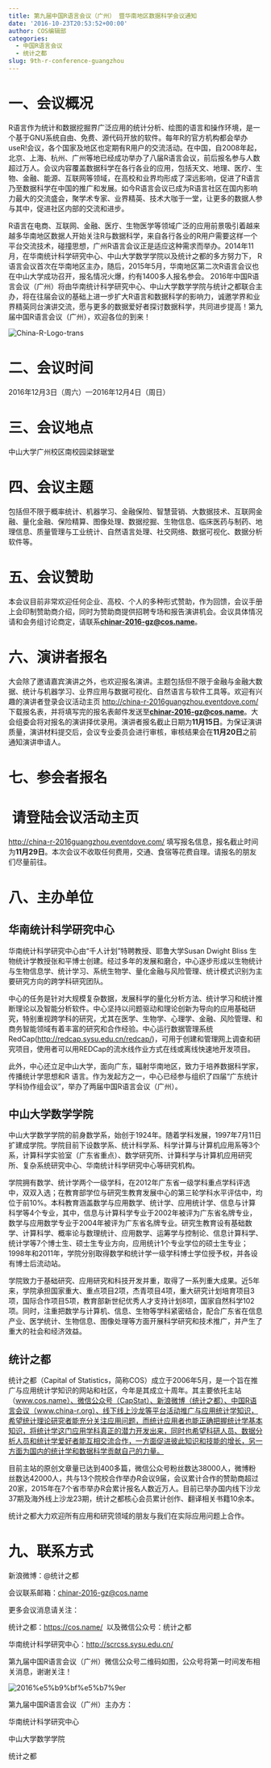 ```yaml
---
title: 第九届中国R语言会议（广州） 暨华南地区数据科学会议通知
date: '2016-10-23T20:53:52+00:00'
author: COS编辑部
categories:
  - 中国R语言会议
  - 统计之都
slug: 9th-r-conference-guangzhou
---
```


# 一、会议概况

R语言作为统计和数据挖掘界广泛应用的统计分析、绘图的语言和操作环境，是一个基于GNU系统自由、免费、源代码开放的软件。每年R的官方机构都会举办useR!会议，各个国家及地区也定期有R用户的交流活动。在中国，自2008年起，北京、上海、杭州、广州等地已经成功举办了八届R语言会议，前后报名参与人数超过万人。会议内容覆盖数据科学在各行各业的应用，包括天文、地理、医疗、生物、金融、能源、互联网等领域，在高校和业界均形成了深远影响，促进了R语言乃至数据科学在中国的推广和发展。如今R语言会议已成为R语言社区在国内影响力最大的交流盛会，聚学术专家、业界精英、技术大咖于一堂，让更多的数据人参与其中，促进社区内部的交流和进步。

R语言在电商、互联网、金融、医疗、生物医学等领域广泛的应用前景吸引着越来越多华南地区数据人开始关注R与数据科学，来自各行各业的R用户需要这样一个平台交流技术，碰撞思想，广州R语言会议正是适应这种需求而举办。2014年11月，在华南统计科学研究中心、中山大学数学学院以及统计之都的多方努力下， R语言会议首次在华南地区主办，随后，2015年5月，华南地区第二次R语言会议也在中山大学成功召开，报名情况火爆，约有1400多人报名参会。 2016年中国R语言会议（广州）将由华南统计科学研究中心、中山大学数学学院与统计之都联合主办，将在往届会议的基础上进一步扩大R语言和数据科学的影响力，诚邀学界和业界精英同台演讲交流，愿与更多的数据爱好者探讨数据科学，共同进步提高！第九届中国R语言会议（广州），欢迎各位的到来！
<!--more-->

![China-R-Logo-trans](https://cos.name/wp-content/uploads/2016/07/China-R-Logo-trans.png)

# 二、会议时间

2016年12月3日（周六）—2016年12月4日（周日）

# 三、会议地点

中山大学广州校区南校园梁銶琚堂

# 四、会议主题

包括但不限于概率统计、机器学习、金融保险、智慧营销、大数据技术、互联网金融、量化金融、保险精算、图像处理、数据挖掘、生物信息、临床医药与制药、地理信息、质量管理与工业统计、自然语言处理、社交网络、数据可视化、数据分析软件等。

# 五、会议赞助

本会议目前非常欢迎任何企业、高校、个人的多种形式赞助，作为回馈，会议手册上会印制赞助商介绍，同时为赞助商提供招聘专场和报告演讲机会。会议具体情况请和会务组讨论商定，请联系**chinar-2016-gz@cos.name**。

# 六、演讲者报名

大会除了邀请嘉宾演讲之外，也欢迎报名演讲。主题包括但不限于金融与金融大数据、统计与机器学习、业界应用与数据可视化、自然语言与软件工具等。欢迎有兴趣的演讲者登录会议活动主页 <http://china-r-2016guangzhou.eventdove.com/> 下载报名表，并将填写完的报名表邮件发送至**chinar-2016-gz@cos.name**。大会组委会将对报名的演讲择优录用。演讲者报名截止日期为**11月15日**。为保证演讲质量，演讲材料提交后，会议专业委员会进行审核，审核结果会在**11月20日**之前通知演讲申请人。

# 七、参会者报名
#  请登陆会议活动主页
 <http://china-r-2016guangzhou.eventdove.com/> 填写报名信息，报名截止时间为**11月29日**。本次会议不收取任何费用，交通、食宿等花费自理。请报名的朋友们尽量前往。

# 八、主办单位
##  华南统计科学研究中心

华南统计科学研究中心由“千人计划”特聘教授、耶鲁大学Susan Dwight Bliss 生物统计学教授张和平博士创建。经过多年的发展和磨合，中心逐步形成以生物统计与生物信息学、统计学习、系统生物学、量化金融与风险管理、统计模式识别为主要研究方向的跨学科研究团队。

中心的任务是针对大规模复杂数据，发展科学的量化分析方法、统计学习和统计推断理论以及智能分析软件。中心坚持以问题驱动和理论创新为导向的应用基础研究，特别重视跨学科的研究，尤其在医学、生物学、心理学、金融、风险管理、和商务智能领域有着丰富的研究和合作经验。中心运行数据管理系统RedCap(<http://redcap.sysu.edu.cn/redcap/>)，可用于创建和管理网上调查和研究项目，使用者可以用REDCap的流水线作业方式在线或离线快速地开发项目。

此外，中心还立足中山大学，面向广东，辐射华南地区，致力于培养数据科学家，传播统计学思想和R 语言。作为发起方之一，中心已经参与组织了四届“广东统计学科协作组会议”，举办了两届中国R语言会议（广州）。

##  中山大学数学学院

中山大学数学学院的前身数学系，始创于1924年。随着学科发展，1997年7月11日扩建成学院。学院目前下设数学系、统计科学系、科学计算与计算机应用系等3个系，计算科学实验室（广东省重点）、数学研究所、计算科学与计算机应用研究所、复杂系统研究中心、华南统计科学研究中心等研究机构。

学院拥有数学、统计学两个一级学科，在2012年广东省一级学科重点学科评选中，双双入选；在教育部学位与研究生教育发展中心的第三轮学科水平评估中，均位于前10%。本科教育涵盖数学与应用数学、统计学、应用统计学、信息与计算科学等4个专业，其中，信息与计算科学专业于2002年被评为广东省名牌专业，数学与应用数学专业于2004年被评为广东省名牌专业。研究生教育设有基础数学、计算科学、概率论与数理统计、应用数学、运筹学与控制论、信息计算科学、统计学等7个博士生、硕士生专业方向，应用统计1个专业学位的硕士生专业；1998年和2011年，学院分别取得数学和统计学一级学科博士学位授予权，并各设有博士后流动站。

学院致力于基础研究、应用研究和科技开发并重，取得了一系列重大成果。近5年来，学院承担国家重大、重点项目2项，杰青项目4项，重大研究计划培育项目3项，国际合作项目5项，教育部新世纪优秀人才支持计划8项，国家自然科学102项。同时，注重把数学与计算机、信息、生物等学科紧密结合，配合广东省在信息产业、医学统计、生物信息、图像处理等方面开展科学研究和技术推广，并产生了重大的社会和经济效益。

## 统计之都

统计之都（Capital of Statistics，简称COS）成立于2006年5月，是一个旨在推广与应用统计学知识的网站和社区，今年是其成立十周年。其主要依托主站（www.cos.name）、微信公众号（CapStat）、新浪微博（统计之都）、中国R语言会议（www.china-r.org）、线下线上沙龙等平台活动推广与应用统计学知识，希望统计理论研究者能充分关注应用问题，而统计应用者也能正确把握统计学基本知识，将统计学这门应用学科真正的潜力开发出来，同时也希望科研人员、数据分析人员和统计学爱好者能互相交流合作，一方面促进彼此知识和技能的增长，另一方面为国内的统计学和数据科学贡献自己的力量。

目前主站的原创文章量已达到400多篇，微信公众号粉丝数达38000人，微博粉丝数达42000人，共与13个院校合作举办R会议9届，会议累计合作的赞助商超过20家，2015年在7个省市举办R会累计报名人数近万人。目前已举办国内线下沙龙37期及海外线上沙龙23期，统计之都核心会员累计创作、翻译相关书籍10余本。

统计之都大力欢迎所有应用和研究领域的朋友与我们在实际应用问题上合作。

# 九、联系方式

新浪微博：@统计之都

会议联系邮箱：chinar-2016-gz@cos.name

更多会议消息请关注：

统计之都：<https://cos.name/>  以及微信公众号：统计之都

华南统计科学研究中心：<http://scrcss.sysu.edu.cn/>

第九届中国R语言会议（广州）微信公众号二维码如图，公众号将第一时间发布相关消息，谢谢关注！

![2016%e5%b9%bf%e5%b7%9er](https://cos.name/wp-content/uploads/2016/10/2016广州R.jpg)

第九届中国R语言会议（广州）主办方：

华南统计科学研究中心

中山大学数学学院

统计之都
